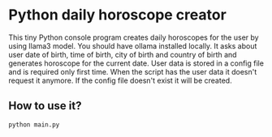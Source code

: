 # Python daily horoscope creator

This tiny Python console program creates daily horoscopes for the user by using llama3 model.
You should have ollama installed locally. It asks about user date of birth, time of birth,
city of birth and country of birth and generates horoscope for the current date. User data
is stored in a config file and is required only first time. When the script has the user data 
it doesn't request it anymore. If the config file doesn't exist it will be created. 

## How to use it? 
```python main.py```
